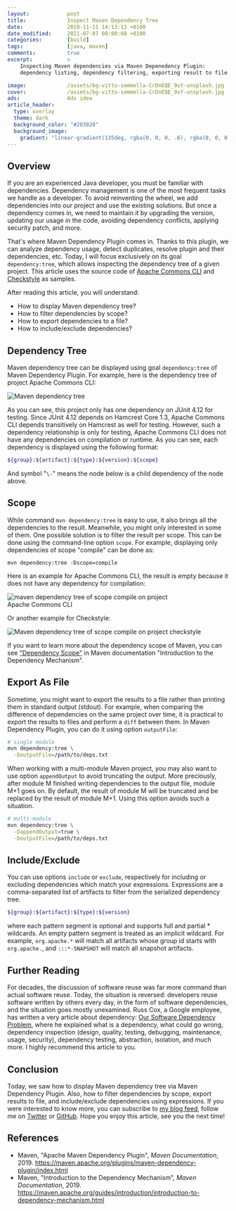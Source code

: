```yaml
---
layout:            post
title:             Inspect Maven Dependency Tree
date:              2019-11-11 14:13:13 +0100
date_modified:     2021-07-07 08:00:00 +0100
categories:        [build]
tags:              [java, maven]
comments:          true
excerpt:           >
    Inspecting Maven dependencies via Maven Depenedency Plugin:
    dependency listing, dependency filtering, exporting result to file etc.

image:             /assets/bg-vitto-sommella-CrDnEQE_9vY-unsplash.jpg
cover:             /assets/bg-vitto-sommella-CrDnEQE_9vY-unsplash.jpg
ads:               Ads idea
article_header:
  type: overlay
  theme: dark
  background_color: "#203028"
  background_image:
    gradient: "linear-gradient(135deg, rgba(0, 0, 0, .6), rgba(0, 0, 0, .4))"
---
```


## Overview

If you are an experienced Java developer, you must be familiar with dependencies.
Dependency management is one of the most frequent tasks we handle as a
developer. To avoid reinventing the wheel, we add dependencies into our project
and use the existing solutions. But once a dependency comes in, we need to
maintain it by upgrading the version, updating our usage in the code, avoiding
dependency conflicts, applying security patch, and more.

That's where Maven Dependency Plugin comes in. Thanks to this plugin, we can
analyze dependency usage, detect duplicates, resolve plugin and their
dependencies, etc. Today, I will focus exclusively on its goal
`dependency:tree`, which allows inspecting the dependency tree of a given
project. This article uses the source code of [Apache Commons
CLI](https://github.com/apache/commons-cli) and
[Checkstyle](https://checkstyle.org/) as samples.

After reading this article, you will understand:
- How to display Maven dependency tree?
- How to filter dependencies by scope?
- How to export dependencies to a file?
- How to include/exclude dependencies?

## Dependency Tree

Maven dependency tree can be displayed using goal `dependency:tree` of Maven
Dependency Plugin. For example, here is the dependency tree of project Apache
Commons CLI:

<img style="max-width:450px"
     src="/assets/20191111-maven-dependency-tree.png"
     alt="Maven dependency tree" />

As you can see, this project only has one dependency on JUnit 4.12 for testing.
Since JUnit 4.12 depends on Hamcrest Core 1.3, Apache Commons CLI depends
transitively on Hamcrest as well for testing. However, such a dependency
relationship is only for testing, Apache Commons CLI does not have any
dependencies on compilation or runtime.
As you can see, each dependency is displayed using the following format:

```sh
${group}:${artifact}:${type}:${version}:${scope}
```

And symbol "`\-`" means the node below is a child dependency of the node above.

## Scope

While command `mvn dependency:tree` is easy to use, it also brings all the
dependencies to the result. Meanwhile, you might only interested in some of
them. One possible solution is to filter the result per scope. This can be done
using the command-line option `scope`. For example, displaying only dependencies of
scope "compile" can be done as:

    mvn dependency:tree -Dscope=compile

Here is an example for Apache Commons CLI, the result is empty because it does
not have any dependency for compilation:

<img style="max-width:400px"
     src="/assets/20191111-maven-dependency-tree-commons-cli-scope-compile.png"
     alt="maven dependency tree of scope compile on project Apache Commons CLI" />

Or another example for Checkstyle:

<img style="max-width:562px"
     src="/assets/20191111-maven-dependency-tree-checkstyle-scope-compile.png"
     alt="Maven dependency tree of scope compile on project checkstyle" />

If you want to learn more about the dependency scope of Maven, you can see
["Dependency
Scope"](https://maven.apache.org/guides/introduction/introduction-to-dependency-mechanism.html#Dependency_Scope)
in Maven documentation "Introduction to the Dependency Mechanism".

## Export As File

Sometime, you might want to export the results to a file rather than
printing them in standard output (stdout). For example, when comparing
the difference of dependencies on the same project over time, it is practical to
export the results to files and perform a `diff` between them. In Maven Dependency Plugin, you can do it
using option `outputFile`:

```sh
# single module
mvn dependency:tree \
  -DoutputFile=/path/to/deps.txt
```

When working with a multi-module Maven project, you may also want to use option
`appendOutput` to avoid truncating the output. More preciously, after
module M finished writing dependencies to the output file, module M+1 goes on. By
default, the result of module M will be truncated and be replaced by the result
of module M+1. Using this option avoids such a situation.

```sh
# multi-module
mvn dependency:tree \
  -DappendOutput=true \
  -DoutputFile=/path/to/deps.txt
```

## Include/Exclude

You can use options `include` or `exclude`, respectively for including or
excluding dependencies which match your expressions. Expressions are a
comma-separated list of artifacts to filter from the serialized dependency tree.

```sh
${group}:${artifact}:${type}:${version}
```

where each pattern segment is optional and supports full and partial \*
wildcards. An empty pattern segment is treated as an implicit wildcard. 
For example, `org.apache.*` will match all artifacts whose group id starts
with `org.apache.`, and `:::*-SNAPSHOT` will match all snapshot artifacts.

## Further Reading

For decades, the discussion of software reuse was far more command than actual
software reuse. Today, the situation is reversed: developers reuse software
written by others every day, in the form of software dependencies, and the
situation goes mostly unexamined. Russ Cox, a Google employee, has written a
very article about dependency: [Our Software Dependency
Problem](https://research.swtch.com/deps), where he explained what is a
dependency, what could go wrong, dependency inspection (design, quality,
testing, debugging, maintenance, usage, security), dependency testing,
abstraction, isolation, and much more. I highly recommend this article to you.

## Conclusion

Today, we saw how to display Maven dependency tree via Maven Dependency Plugin.
Also, how to filter dependencies by scope, export results to file, and
include/exclude dependencies using expressions.
If you were interested to know more, you can subscribe to [my blog feed](/feed.xml), follow me
on [Twitter](https://twitter.com/mincong_h) or
[GitHub](https://github.com/mincong-h/). Hope you enjoy this article, see you the next time!

## References

- Maven, "Apache Maven Dependency Plugin", _Maven Documentation_, 2019.
  <https://maven.apache.org/plugins/maven-dependency-plugin/index.html>
- Maven, "Introduction to the Dependency Mechanism", _Maven Documentation_, 2019.
  <https://maven.apache.org/guides/introduction/introduction-to-dependency-mechanism.html>
